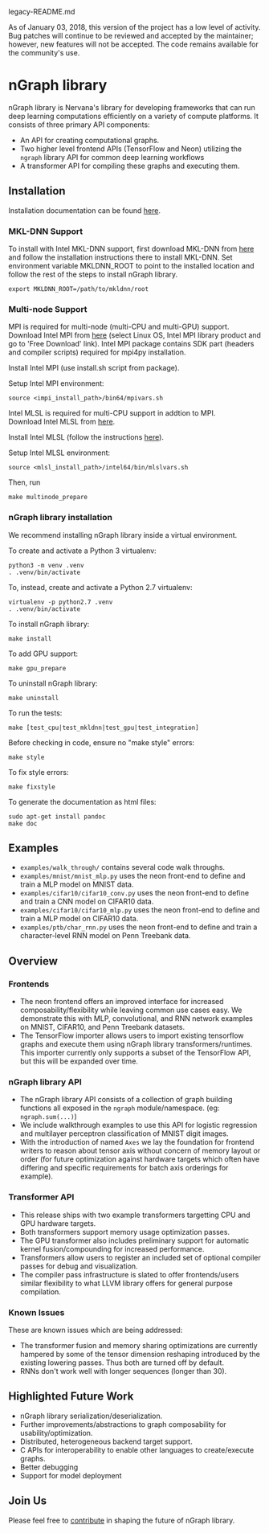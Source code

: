legacy-README.md


As of January 03, 2018, this version of the project has a low level of activity. 
Bug patches will continue to be reviewed and accepted by the maintainer; however, 
new features will not be accepted. The code remains available for the community's 
use.
 

# nGraph library

nGraph library is Nervana's library for developing frameworks that can run deep
learning computations efficiently on a variety of compute platforms. It consists 
of three primary API components:

- An API for creating computational graphs.
- Two higher level frontend APIs (TensorFlow and Neon) utilizing the `ngraph` 
  library API for common deep learning workflows
- A transformer API for compiling these graphs and executing them.


## Installation

Installation documentation can be found
[here](https://ngraph.nervanasys.com/docs/latest/installation.html).

### MKL-DNN Support
To install with Intel MKL-DNN support, first download MKL-DNN from [here](https://github.com/01org/mkl-dnn) 
and follow the installation instructions there to install MKL-DNN. Set 
environment variable MKLDNN_ROOT to point to the installed location and 
follow the rest of the steps to install nGraph library.
```
export MKLDNN_ROOT=/path/to/mkldnn/root
```

### Multi-node Support
MPI is required for multi-node (multi-CPU and multi-GPU) support.  
Download Intel MPI from [here](https://software.intel.com/en-us/intel-mpi-library)
(select Linux OS, Intel MPI library product and go to 'Free Download' link).
Intel MPI package contains SDK part (headers and compiler scripts) required for mpi4py installation.

Install Intel MPI (use install.sh script from package).

Setup Intel MPI environment:
```
source <impi_install_path>/bin64/mpivars.sh
```
Intel MLSL is required for multi-CPU support in addtion to MPI.  
Download Intel MLSL from [here](https://github.com/intel/MLSL/releases).

Install Intel MLSL (follow the instructions [here](https://github.com/intel/MLSL/blob/master/README.md)).

Setup Intel MLSL environment:
```
source <mlsl_install_path>/intel64/bin/mlslvars.sh
```
Then, run
```
make multinode_prepare
```

### nGraph library installation
We recommend installing nGraph library inside a virtual environment.

To create and activate a Python 3 virtualenv:
```
python3 -m venv .venv
. .venv/bin/activate
```

To, instead, create and activate a Python 2.7 virtualenv:
```
virtualenv -p python2.7 .venv
. .venv/bin/activate
```

To install nGraph library:
```
make install
```

To add GPU support:
```
make gpu_prepare
```

To uninstall nGraph library:
```
make uninstall
```

To run the tests:
```
make [test_cpu|test_mkldnn|test_gpu|test_integration]
```

Before checking in code, ensure no "make style" errors:
```
make style
```

To fix style errors:
```
make fixstyle
```

To generate the documentation as html files:
```
sudo apt-get install pandoc
make doc
```

## Examples

* ``examples/walk_through/`` contains several code walk throughs.
* ``examples/mnist/mnist_mlp.py`` uses the neon front-end to define and train a MLP model on MNIST data.
* ``examples/cifar10/cifar10_conv.py`` uses the neon front-end to define and train a CNN model on CIFAR10 data.
* ``examples/cifar10/cifar10_mlp.py`` uses the neon front-end to define and train a MLP model on CIFAR10 data.
* ``examples/ptb/char_rnn.py`` uses the neon front-end to define and train a character-level RNN model on Penn Treebank data.

## Overview

### Frontends
- The neon frontend offers an improved interface for increased composability/flexibility
  while leaving common use cases easy. We demonstrate this with MLP, convolutional, and
  RNN network examples on MNIST, CIFAR10, and Penn Treebank datasets.
- The TensorFlow importer allows users to import existing tensorflow graphs and execute
  them using nGraph library transformers/runtimes. This importer currently only supports a
  subset of the TensorFlow API, but this will be expanded over time.

### nGraph library API
- The nGraph library API consists of a collection of graph building functions all exposed
  in the `ngraph` module/namespace. (eg: `ngraph.sum(...)`)
- We include walkthrough examples to use this API for logistic regression and multilayer
  perceptron classification of MNIST digit images.
- With the introduction of named `Axes` we lay the foundation for frontend writers to
  reason about tensor axis without concern of memory layout or order (for future
  optimization against hardware targets which often have differing and specific
  requirements for batch axis orderings for example).

### Transformer API
- This release ships with two example transformers targetting CPU and GPU hardware targets. 
- Both transformers support memory usage optimization passes.
- The GPU transformer also includes preliminary support for automatic kernel
  fusion/compounding for increased performance.
- Transformers allow users to register an included set of optional compiler passes for
  debug and visualization.
- The compiler pass infrastructure is slated to offer frontends/users similar flexibility
  to what LLVM library offers for general purpose compilation.

### Known Issues
These are known issues which are being addressed:

- The transformer fusion and memory sharing optimizations are currently hampered by some
  of the tensor dimension reshaping introduced by the existing lowering passes. Thus both
  are turned off by default.
- RNNs don't work well with longer sequences (longer than 30).

## Highlighted Future Work

- nGraph library serialization/deserialization.
- Further improvements/abstractions to graph composability for usability/optimization.
- Distributed, heterogeneous backend target support.
- C APIs for interoperability to enable other languages to create/execute graphs.
- Better debugging
- Support for model deployment

## Join Us
Please feel free to [contribute](CONTRIBUTING.rst) in shaping the future of nGraph library.



